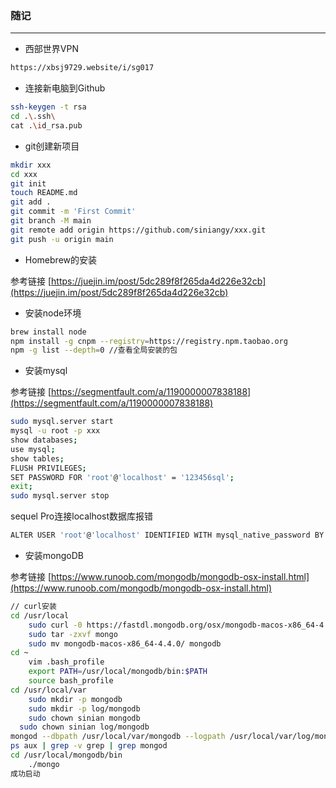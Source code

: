### 随记

---

- 西部世界VPN

```bash
https://xbsj9729.website/i/sg017
```

- 连接新电脑到Github

```bash
ssh-keygen -t rsa
cd .\.ssh\
cat .\id_rsa.pub
```

- git创建新项目

```bash
mkdir xxx
cd xxx
git init 
touch README.md
git add .
git commit -m 'First Commit'
git branch -M main
git remote add origin https://github.com/siniangy/xxx.git
git push -u origin main
```

- Homebrew的安装

参考链接 [https://juejin.im/post/5dc289f8f265da4d226e32cb](https://juejin.im/post/5dc289f8f265da4d226e32cb)

- 安装node环境

```bash
brew install node
npm install -g cnpm --registry=https://registry.npm.taobao.org
npm -g list --depth=0 //查看全局安装的包
```

- 安装mysql

参考链接 [https://segmentfault.com/a/1190000007838188](https://segmentfault.com/a/1190000007838188)

```bash
sudo mysql.server start
mysql -u root -p xxx
show databases;
use mysql;
show tables;
FLUSH PRIVILEGES; 
SET PASSWORD FOR 'root'@'localhost' = '123456sql';
exit;
sudo mysql.server stop
```

sequel Pro连接localhost数据库报错

```bash
ALTER USER 'root'@'localhost' IDENTIFIED WITH mysql_native_password BY 'root'; // 改变root用户的加密方式，密码现在是root了
```

- 安装mongoDB

参考链接 [https://www.runoob.com/mongodb/mongodb-osx-install.html](https://www.runoob.com/mongodb/mongodb-osx-install.html)

```bash
// curl安装
cd /usr/local
	sudo curl -0 https://fastdl.mongodb.org/osx/mongodb-macos-x86_64-4.4.0.tgz --output mongo
	sudo tar -zxvf mongo
	sudo mv mongodb-macos-x86_64-4.4.0/ mongodb
cd ~
	vim .bash_profile
	export PATH=/usr/local/mongodb/bin:$PATH
	source bash_profile
cd /usr/local/var
	sudo mkdir -p mongodb
	sudo mkdir -p log/mongodb
	sudo chown sinian mongodb
  sudo chown sinian log/mongodb
mongod --dbpath /usr/local/var/mongodb --logpath /usr/local/var/log/mongodb/mongo.log --fork
ps aux | grep -v grep | grep mongod
cd /usr/local/mongodb/bin
	./mongo
成功启动
```